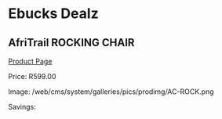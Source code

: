 
# Ebucks Dealz
## AfriTrail ROCKING CHAIR
[Product Page](https://www.ebucks.com/web/shop/productSelected.do?prodId=1055643736&catId=714965764)

Price: R599.00

Image: /web/cms/system/galleries/pics/prodimg/AC-ROCK.png

Savings: 


	